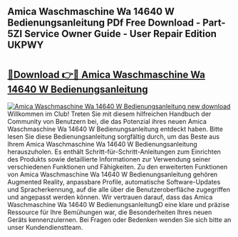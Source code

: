 ## Amica Waschmaschine Wa 14640 W Bedienungsanleitung PDf Free Download - Part-5ZI Service Owner Guide - User Repair Edition UKPWY

# <h2><a href="http://df4vgjt.blite.top/?on=Amica+Waschmaschine+Wa+14640+W+Bedienungsanleitung">🔗Download 👉🔴 Amica Waschmaschine Wa 14640 W Bedienungsanleitung</a></h2>

[![Amica Waschmaschine Wa 14640 W Bedienungsanleitung new download](https://i.imgur.com/lujVjoI.png)](http://df4vgjt.blite.top/?on=Amica+Waschmaschine+Wa+14640+W+Bedienungsanleitung)
Willkommen im Club! Treten Sie mit diesem hilfreichen Handbuch der Community von Benutzern bei, die das Potenzial ihres neuen Amica Waschmaschine Wa 14640 W Bedienungsanleitung entdeckt haben. Bitte lesen Sie diese Bedienungsanleitung sorgfältig durch, um das Beste aus Ihrem Amica Waschmaschine Wa 14640 W Bedienungsanleitung herauszuholen. Es enthält Schritt-für-Schritt-Anleitungen zum Einrichten des Produkts sowie detaillierte Informationen zur Verwendung seiner verschiedenen Funktionen und Fähigkeiten. Zu den erweiterten Funktionen von Amica Waschmaschine Wa 14640 W Bedienungsanleitung gehören Augmented Reality, anpassbare Profile, automatische Software-Updates und Spracherkennung, auf die alle über die Benutzeroberfläche zugegriffen und angepasst werden können. Wir vertrauen darauf, dass das Amica Waschmaschine Wa 14640 W BedienungsanleitungD eine klare und präzise Ressource für Ihre Bemühungen war, die Besonderheiten Ihres neuen Geräts kennenzulernen. Bei Fragen oder Bedenken wenden Sie sich bitte an unser Kundendienstteam.
